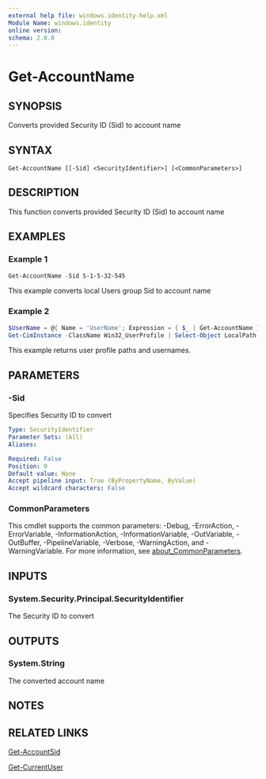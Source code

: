 ```yaml
---
external help file: windows.identity-help.xml
Module Name: windows.identity
online version:
schema: 2.0.0
---
```


# Get-AccountName

## SYNOPSIS

Converts provided Security ID (Sid) to account name

## SYNTAX

```
Get-AccountName [[-Sid] <SecurityIdentifier>] [<CommonParameters>]
```

## DESCRIPTION

This function converts provided Security ID (Sid) to account name

## EXAMPLES

### Example 1

```powershell
Get-AccountName -Sid S-1-5-32-545
```

This example converts local Users group Sid to account name

### Example 2

```powershell
$UserName = @{ Name = 'UserName'; Expression = { $_ | Get-AccountName } }
Get-CimInstance -ClassName Win32_UserProfile | Select-Object LocalPath, $UserName
```

This example returns user profile paths and usernames.

## PARAMETERS

### -Sid

Specifies Security ID to convert

```yaml
Type: SecurityIdentifier
Parameter Sets: (All)
Aliases:

Required: False
Position: 0
Default value: None
Accept pipeline input: True (ByPropertyName, ByValue)
Accept wildcard characters: False
```

### CommonParameters
This cmdlet supports the common parameters: -Debug, -ErrorAction, -ErrorVariable, -InformationAction, -InformationVariable, -OutVariable, -OutBuffer, -PipelineVariable, -Verbose, -WarningAction, and -WarningVariable. For more information, see [about_CommonParameters](http://go.microsoft.com/fwlink/?LinkID=113216).

## INPUTS

### System.Security.Principal.SecurityIdentifier

The Security ID to convert

## OUTPUTS

### System.String

The converted account name

## NOTES

## RELATED LINKS

[Get-AccountSid](Get-AccountSid.md)

[Get-CurrentUser](Get-CurrentUser.md)
